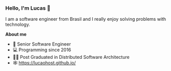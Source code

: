 ### Hello, I'm Lucas 👋
I am a software engineer from Brasil and I really enjoy solving problems with technology.

**About me**

- 💼 Senior Software Engineer
- 💻 Programming since 2016
- 👨‍🎓 Post Graduated in Distributed Software Architecture
- 🕸️ https://lucaohost.github.io/
